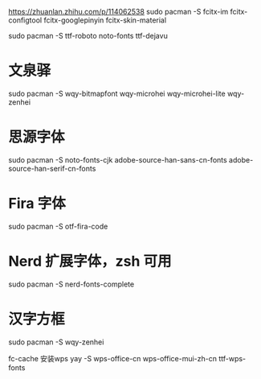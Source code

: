 

https://zhuanlan.zhihu.com/p/114062538
sudo pacman -S fcitx-im fcitx-configtool fcitx-googlepinyin fcitx-skin-material

sudo pacman -S ttf-roboto noto-fonts ttf-dejavu
# 文泉驿
sudo pacman -S wqy-bitmapfont wqy-microhei wqy-microhei-lite wqy-zenhei
# 思源字体
sudo pacman -S noto-fonts-cjk adobe-source-han-sans-cn-fonts adobe-source-han-serif-cn-fonts
# Fira 字体
sudo pacman -S otf-fira-code
# Nerd 扩展字体，zsh 可用
sudo pacman -S nerd-fonts-complete

# 汉字方框
sudo pacman -S wqy-zenhei

fc-cache
安装wps
yay  -S wps-office-cn wps-office-mui-zh-cn ttf-wps-fonts
